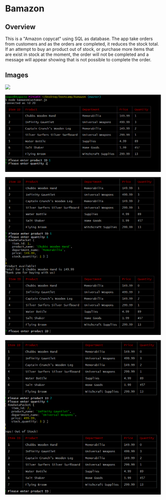 # Bamazon

## Overview

This is a "Amazon copycat" using SQL as database. The app take orders from customers and as the orders are completed, it reduces the stock total. If an attempt to buy an product out of stock, or purchase more items that are exist in stock at the moment, the order will not be completed and a message will appear showing that is not possible to complete the order.

## Images

![](C:\Users\augus\Desktop\bootcamp\Bamazon\images\Readme1.PNG)

![](images\Readme2.PNG)

![](images\Readme3.PNG)

![](images\Readme4.PNG)
